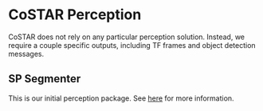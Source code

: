 # CoSTAR Perception

CoSTAR does not rely on any particular perception solution. Instead, we require a couple specific outputs, including TF frames and object detection messages.

## SP Segmenter

This is our initial perception package. See [here](sp_segmenter/README.md) for more information.
